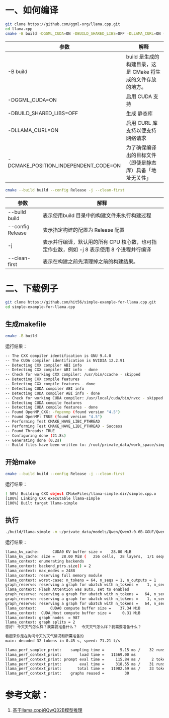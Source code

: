 # 一、如何编译
```bash
git clone https://github.com/ggml-org/llama.cpp.git
cd llama.cpp
cmake -B build -DGGML_CUDA=ON -DBUILD_SHARED_LIBS=OFF -DLLAMA_CURL=ON -DCMAKE_POSITION_INDEPENDENT_CODE=ON
```
|参数| 解释|
|--|--|
|-B build |build 是生成的构建目录，这是 CMake 将生成的文件存放的地方。|
|-DGGML_CUDA=ON|启用 CUDA 支持|
|-DBUILD_SHARED_LIBS=OFF|生成 静态库|
|-DLLAMA_CURL=ON|启用 CURL 库支持以便支持网络请求|
|-DCMAKE_POSITION_INDEPENDENT_CODE=ON|为了确保编译出的目标文件（即使是静态库）具备「地址无关性」|


```bash
cmake --build build --config Release -j --clean-first
```
|参数| 解释|
|--|--|
|--build build|表示使用build 目录中的构建文件来执行构建过程|
|--config Release|表示指定构建的配置为 Release 配置|
|-j|表示并行编译，默认用的所有 CPU 核心数，也可指定作业数，例如 -j 8 表示使用 8 个进程并行编译|
|--clean-first|表示在构建之前先清理掉之前的构建结果。|

# 二、下载例子

```bash
git clone https://github.com/hit56/simple-example-for-llama.cpp.git
cd simple-example-for-llama.cpp
```

## 生成makefile
```bash
cmake -B build
```
运行结果：
```bash
-- The CXX compiler identification is GNU 9.4.0
-- The CUDA compiler identification is NVIDIA 12.2.91
-- Detecting CXX compiler ABI info
-- Detecting CXX compiler ABI info - done
-- Check for working CXX compiler: /usr/bin/ccache - skipped
-- Detecting CXX compile features
-- Detecting CXX compile features - done
-- Detecting CUDA compiler ABI info
-- Detecting CUDA compiler ABI info - done
-- Check for working CUDA compiler: /usr/local/cuda/bin/nvcc - skipped
-- Detecting CUDA compile features
-- Detecting CUDA compile features - done
-- Found OpenMP_CXX: -fopenmp (found version "4.5")
-- Found OpenMP: TRUE (found version "4.5")
-- Performing Test CMAKE_HAVE_LIBC_PTHREAD
-- Performing Test CMAKE_HAVE_LIBC_PTHREAD - Success
-- Found Threads: TRUE
-- Configuring done (21.8s)
-- Generating done (0.2s)
-- Build files have been written to: /root/private_data/work_space/simple-example-for-llama.cpp/build
```
## 开始make
```bash
cmake --build build --config Release -j --clean-first
```
运行结果：
```bash
[ 50%] Building CXX object CMakeFiles/llama-simple.dir/simple.cpp.o
[100%] Linking CXX executable llama-simple
[100%] Built target llama-simple
```

## 执行

```bash
./build/llama-simple -m ~/private_data/models/Qwen/Qwen3-0.6B-GGUF/Qwen3-0.6B-Q8_0.gguf  "您好!"
```
运行结果：

```bash
llama_kv_cache:      CUDA0 KV buffer size =    28.00 MiB
llama_kv_cache: size =   28.00 MiB (   256 cells,  28 layers,  1/1 seqs), K (f16):   14.00 MiB, V (f16):   14.00 MiB
llama_context: enumerating backends
llama_context: backend_ptrs.size() = 2
llama_context: max_nodes = 2488
llama_context: reserving full memory module
llama_context: worst-case: n_tokens = 64, n_seqs = 1, n_outputs = 1
graph_reserve: reserving a graph for ubatch with n_tokens =    1, n_seqs =  1, n_outputs =    1
llama_context: Flash Attention was auto, set to enabled
graph_reserve: reserving a graph for ubatch with n_tokens =   64, n_seqs =  1, n_outputs =   64
graph_reserve: reserving a graph for ubatch with n_tokens =    1, n_seqs =  1, n_outputs =    1
graph_reserve: reserving a graph for ubatch with n_tokens =   64, n_seqs =  1, n_outputs =   64
llama_context:      CUDA0 compute buffer size =    37.34 MiB
llama_context:  CUDA_Host compute buffer size =     0.31 MiB
llama_context: graph nodes  = 987
llama_context: graph splits = 2
您好! 今天天气怎么样？我需要准备什么？  今天天气怎么样？我需要准备什么？

看起来你是在询问今天的天气情况和所需准备的
main: decoded 32 tokens in 0.45 s, speed: 71.21 t/s

llama_perf_sampler_print:    sampling time =       5.15 ms /    32 runs   (    0.16 ms per token,  6219.63 tokens per second)
llama_perf_context_print:        load time =   11569.00 ms
llama_perf_context_print: prompt eval time =     115.84 ms /     2 tokens (   57.92 ms per token,    17.26 tokens per second)
llama_perf_context_print:        eval time =     318.55 ms /    31 runs   (   10.28 ms per token,    97.32 tokens per second)
llama_perf_context_print:       total time =   11902.59 ms /    33 tokens
llama_perf_context_print:    graphs reused =         30
```

# 参考文献：
1. [基于llama.cpp的QwQ32B模型推理](https://blog.csdn.net/hbkybkzw/article/details/146327526)
